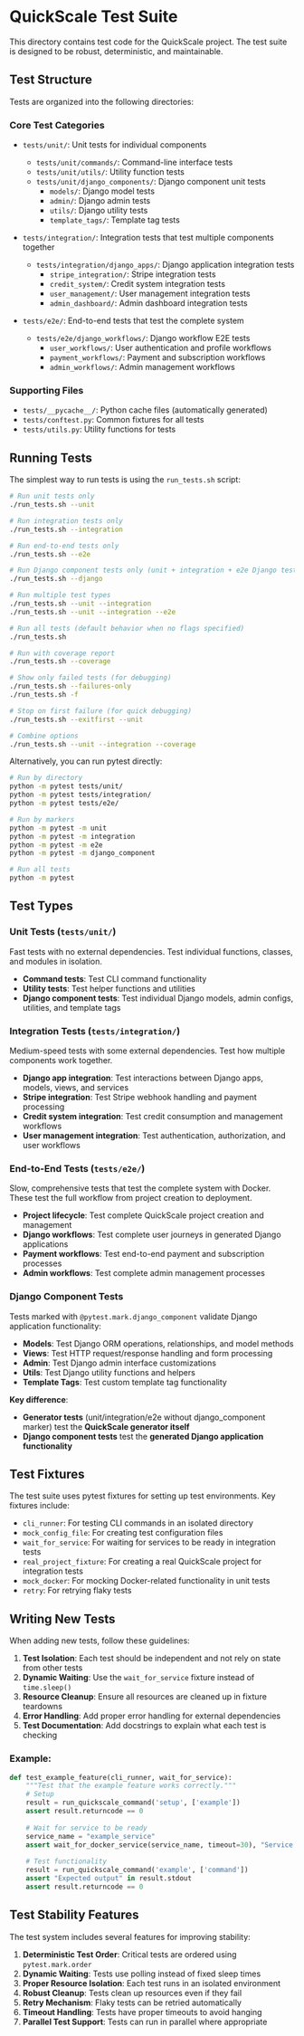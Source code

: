 # QuickScale Test Suite

This directory contains test code for the QuickScale project. The test suite is designed to be robust, deterministic, and maintainable.

## Test Structure

Tests are organized into the following directories:

### Core Test Categories
- `tests/unit/`: Unit tests for individual components
  - `tests/unit/commands/`: Command-line interface tests
  - `tests/unit/utils/`: Utility function tests
  - `tests/unit/django_components/`: Django component unit tests
    - `models/`: Django model tests
    - `admin/`: Django admin tests
    - `utils/`: Django utility tests
    - `template_tags/`: Template tag tests

- `tests/integration/`: Integration tests that test multiple components together
  - `tests/integration/django_apps/`: Django application integration tests
    - `stripe_integration/`: Stripe integration tests
    - `credit_system/`: Credit system integration tests
    - `user_management/`: User management integration tests
    - `admin_dashboard/`: Admin dashboard integration tests

- `tests/e2e/`: End-to-end tests that test the complete system
  - `tests/e2e/django_workflows/`: Django workflow E2E tests
    - `user_workflows/`: User authentication and profile workflows
    - `payment_workflows/`: Payment and subscription workflows
    - `admin_workflows/`: Admin management workflows

### Supporting Files
- `tests/__pycache__/`: Python cache files (automatically generated)
- `tests/conftest.py`: Common fixtures for all tests
- `tests/utils.py`: Utility functions for tests

## Running Tests

The simplest way to run tests is using the `run_tests.sh` script:

```bash
# Run unit tests only
./run_tests.sh --unit

# Run integration tests only
./run_tests.sh --integration

# Run end-to-end tests only
./run_tests.sh --e2e

# Run Django component tests only (unit + integration + e2e Django tests)
./run_tests.sh --django

# Run multiple test types
./run_tests.sh --unit --integration
./run_tests.sh --unit --integration --e2e

# Run all tests (default behavior when no flags specified)
./run_tests.sh

# Run with coverage report
./run_tests.sh --coverage

# Show only failed tests (for debugging)
./run_tests.sh --failures-only
./run_tests.sh -f

# Stop on first failure (for quick debugging)
./run_tests.sh --exitfirst --unit

# Combine options
./run_tests.sh --unit --integration --coverage
```

Alternatively, you can run pytest directly:

```bash
# Run by directory
python -m pytest tests/unit/
python -m pytest tests/integration/
python -m pytest tests/e2e/

# Run by markers
python -m pytest -m unit
python -m pytest -m integration
python -m pytest -m e2e
python -m pytest -m django_component

# Run all tests
python -m pytest
```

## Test Types

### Unit Tests (`tests/unit/`)
Fast tests with no external dependencies. Test individual functions, classes, and modules in isolation.

- **Command tests**: Test CLI command functionality
- **Utility tests**: Test helper functions and utilities  
- **Django component tests**: Test individual Django models, admin configs, utilities, and template tags

### Integration Tests (`tests/integration/`)
Medium-speed tests with some external dependencies. Test how multiple components work together.

- **Django app integration**: Test interactions between Django apps, models, views, and services
- **Stripe integration**: Test Stripe webhook handling and payment processing
- **Credit system integration**: Test credit consumption and management workflows
- **User management integration**: Test authentication, authorization, and user workflows

### End-to-End Tests (`tests/e2e/`)
Slow, comprehensive tests that test the complete system with Docker. These test the full workflow from project creation to deployment.

- **Project lifecycle**: Test complete QuickScale project creation and management
- **Django workflows**: Test complete user journeys in generated Django applications
- **Payment workflows**: Test end-to-end payment and subscription processes
- **Admin workflows**: Test complete admin management processes

### Django Component Tests
Tests marked with `@pytest.mark.django_component` validate Django application functionality:

- **Models**: Test Django ORM operations, relationships, and model methods
- **Views**: Test HTTP request/response handling and form processing
- **Admin**: Test Django admin interface customizations
- **Utils**: Test Django utility functions and helpers
- **Template Tags**: Test custom template tag functionality

**Key difference**: 
- **Generator tests** (unit/integration/e2e without django_component marker) test the **QuickScale generator itself**
- **Django component tests** test the **generated Django application functionality**

## Test Fixtures

The test suite uses pytest fixtures for setting up test environments. Key fixtures include:

- `cli_runner`: For testing CLI commands in an isolated directory
- `mock_config_file`: For creating test configuration files
- `wait_for_service`: For waiting for services to be ready in integration tests
- `real_project_fixture`: For creating a real QuickScale project for integration tests
- `mock_docker`: For mocking Docker-related functionality in unit tests
- `retry`: For retrying flaky tests

## Writing New Tests

When adding new tests, follow these guidelines:

1. **Test Isolation**: Each test should be independent and not rely on state from other tests
2. **Dynamic Waiting**: Use the `wait_for_service` fixture instead of `time.sleep()`
3. **Resource Cleanup**: Ensure all resources are cleaned up in fixture teardowns
4. **Error Handling**: Add proper error handling for external dependencies
5. **Test Documentation**: Add docstrings to explain what each test is checking

### Example:

```python
def test_example_feature(cli_runner, wait_for_service):
    """Test that the example feature works correctly."""
    # Setup
    result = run_quickscale_command('setup', ['example'])
    assert result.returncode == 0
    
    # Wait for service to be ready
    service_name = "example_service"
    assert wait_for_docker_service(service_name, timeout=30), "Service not running"
    
    # Test functionality
    result = run_quickscale_command('example', ['command'])
    assert "Expected output" in result.stdout
    assert result.returncode == 0
```

## Test Stability Features

The test system includes several features for improving stability:

1. **Deterministic Test Order**: Critical tests are ordered using `pytest.mark.order`
2. **Dynamic Waiting**: Tests use polling instead of fixed sleep times
3. **Proper Resource Isolation**: Each test runs in an isolated environment
4. **Robust Cleanup**: Tests clean up resources even if they fail
5. **Retry Mechanism**: Flaky tests can be retried automatically
6. **Timeout Handling**: Tests have proper timeouts to avoid hanging
7. **Parallel Test Support**: Tests can run in parallel where appropriate

